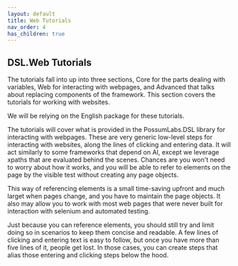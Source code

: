 ```yaml
---
layout: default
title: Web Tutorials
nav_order: 4
has_children: true
---
```


## DSL.Web Tutorials

The tutorials fall into up into three sections, Core for the parts dealing with variables, Web for interacting with webpages, and Advanced that talks about replacing components of the framework. This section covers the tutorials for working with websites.

We will be relying on the English package for these tutorials. 

The tutorials will cover what is provided in the PossumLabs.DSL library for interacting with webpages. These are very generic low-level steps for interacting with websites, along the lines of clicking and entering data. It will act similarly to some frameworks that depend on AI, except we leverage xpaths that are evaluated behind the scenes. Chances are you won't need to worry about how it works, and you will be able to refer to elements on the page by the visible test without creating any page objects.

This way of referencing elements is a small time-saving upfront and much larget when pages change, and you have to maintain the page objects. It also may allow you to work with most web pages that were never built for interaction with selenium and automated testing. 

Just because you can reference elements, you should still try and limit doing so in scenarios to keep them concise and readable. A few lines of clicking and entering text is easy to follow, but once you have more than five lines of it, people get lost. In those cases, you can create steps that alias those entering and clicking steps below the hood.   